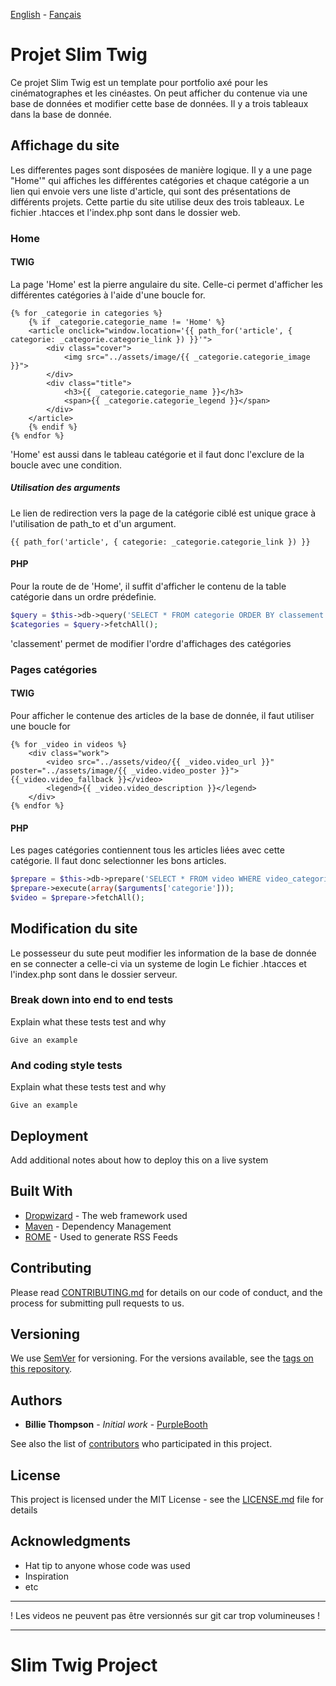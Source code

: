 [English](#Slim-Twig-Project) - [Fançais](#Projet-Slim-Twig)
# Projet Slim Twig

Ce projet Slim Twig est un template pour portfolio axé pour les cinématographes et les cinéastes. On peut afficher du contenue via une base de données et modifier cette base de données. Il y a trois tableaux dans la base de donnée.

## Affichage du site

Les differentes pages sont disposées de manière logique. Il y a une page "Home'" qui affiches les différentes catégories et chaque catégorie a un lien qui envoie vers une liste d'article, qui sont des présentations de différents projets. Cette partie du site utilise deux des trois tableaux.
Le fichier .htacces et l'index.php sont dans le dossier web.

### Home
#### TWIG

La page 'Home' est la pierre angulaire du site. Celle-ci permet d'afficher les différentes catégories à l'aide d'une boucle for.

```twigs
{% for _categorie in categories %}
    {% if _categorie.categorie_name != 'Home' %}
    <article onclick="window.location='{{ path_for('article', { categorie: _categorie.categorie_link }) }}'">
        <div class="cover">
            <img src="../assets/image/{{ _categorie.categorie_image }}">
        </div>
        <div class="title">
            <h3>{{ _categorie.categorie_name }}</h3>
            <span>{{ _categorie.categorie_legend }}</span>
        </div>
    </article>
    {% endif %}
{% endfor %}
```
'Home' est aussi dans le tableau catégorie et il faut donc l'exclure de la boucle avec une condition.

##### Utilisation des arguments
Le lien de redirection vers la page de la catégorie ciblé est unique grace à l'utilisation de path_to et d'un argument.

```twigs
{{ path_for('article', { categorie: _categorie.categorie_link }) }}
```

#### PHP
Pour la route de de 'Home', il suffit d'afficher le contenu de la table catégorie dans un ordre prédefinie.

```php
$query = $this->db->query('SELECT * FROM categorie ORDER BY classement');
$categories = $query->fetchAll();
```
'classement' permet de modifier l'ordre d'affichages des catégories

### Pages catégories

#### TWIG
Pour afficher le contenue des articles de la base de donnée, il faut utiliser une boucle for

```twig
{% for _video in videos %}
    <div class="work">
        <video src="../assets/video/{{ _video.video_url }}" poster="../assets/image/{{ _video.video_poster }}">{{_video.video_fallback }}</video>
        <legend>{{ _video.video_description }}</legend>
    </div>
{% endfor %}
```


#### PHP
Les pages catégories contiennent tous les articles liées avec cette catégorie. Il faut donc selectionner les bons articles.

```php
$prepare = $this->db->prepare('SELECT * FROM video WHERE video_categorie = ? ORDER BY classement');
$prepare->execute(array($arguments['categorie']));
$video = $prepare->fetchAll();
```

## Modification du site
Le possesseur du sute peut modifier les information de la base de donnée en se connecter a celle-ci via un systeme de login 
Le fichier .htacces et l'index.php sont dans le dossier serveur.

### Break down into end to end tests

Explain what these tests test and why

```
Give an example
```

### And coding style tests

Explain what these tests test and why

```
Give an example
```

## Deployment

Add additional notes about how to deploy this on a live system

## Built With

* [Dropwizard](http://www.dropwizard.io/1.0.2/docs/) - The web framework used
* [Maven](https://maven.apache.org/) - Dependency Management
* [ROME](https://rometools.github.io/rome/) - Used to generate RSS Feeds

## Contributing

Please read [CONTRIBUTING.md](https://gist.github.com/PurpleBooth/b24679402957c63ec426) for details on our code of conduct, and the process for submitting pull requests to us.

## Versioning

We use [SemVer](http://semver.org/) for versioning. For the versions available, see the [tags on this repository](https://github.com/your/project/tags). 

## Authors

* **Billie Thompson** - *Initial work* - [PurpleBooth](https://github.com/PurpleBooth)

See also the list of [contributors](https://github.com/your/project/contributors) who participated in this project.

## License

This project is licensed under the MIT License - see the [LICENSE.md](LICENSE.md) file for details

## Acknowledgments

* Hat tip to anyone whose code was used
* Inspiration
* etc


___
! Les videos ne peuvent pas être versionnés sur git car trop volumineuses !
___

# Slim Twig Project